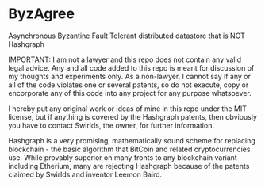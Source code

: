 # ByzAgree
Asynchronous Byzantine Fault Tolerant distributed datastore that is NOT Hashgraph

IMPORTANT: I am not a lawyer and this repo does not contain any valid legal advice. Any and all code added to this repo is meant for discussion of my thoughts and experiments only. As a non-lawyer, I cannot say if any or all of the code violates one or several patents, so do not execute, copy or encorporate any of this code into any project for any purpose whatsoever. 

I hereby put any original work or ideas of mine in this repo under the MIT license, but if anything is covered by the Hashgraph patents, then obviously you have to contact Swirlds, the owner, for further information.

Hashgraph is a very promising, mathematically sound scheme for replacing blockchain - the basic algorithm that BitCoin and related cryptocurrencies use. While provably superior on many fronts to any blockchain variant including Etherium, many are rejecting Hashgraph because of the patents claimed by Swirlds and inventor Leemon Baird.
